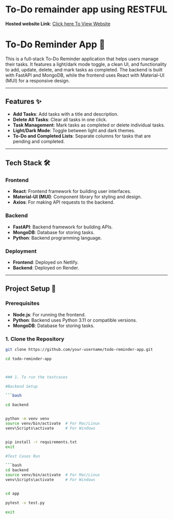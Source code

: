 # To-Do remainder app using RESTFUL

**Hosted website Link**: [Click here To View Website](https://675f8548df3c7d3e534ba841--cosmic-youtiao-fdf9e6.netlify.app/)

# To-Do Reminder App 📝

This is a full-stack To-Do Reminder application that helps users manage their tasks. It features a light/dark mode toggle, a clean UI, and functionality to add, update, delete, and mark tasks as completed. The backend is built with FastAPI and MongoDB, while the frontend uses React with Material-UI (MUI) for a responsive design.

---

## Features ✨

- **Add Tasks**: Add tasks with a title and description.
- **Delete All Tasks**: Clear all tasks in one click.
- **Task Management**: Mark tasks as completed or delete individual tasks.
- **Light/Dark Mode**: Toggle between light and dark themes.
- **To-Do and Completed Lists**: Separate columns for tasks that are pending and completed.

---

## Tech Stack 🛠️

### Frontend
- **React**: Frontend framework for building user interfaces.
- **Material-UI (MUI)**: Component library for styling and design.
- **Axios**: For making API requests to the backend.

### Backend
- **FastAPI**: Backend framework for building APIs.
- **MongoDB**: Database for storing tasks.
- **Python**: Backend programming language.

### Deployment
- **Frontend**: Deployed on Netlify.
- **Backend**: Deployed on Render.

---

## Project Setup 🚀

### Prerequisites
- **Node.js**: For running the frontend.
- **Python**: Backend uses Python 3.11 or compatible versions.
- **MongoDB**: Database for storing tasks.

### 1. Clone the Repository
```bash
git clone https://github.com/your-username/todo-reminder-app.git

cd todo-reminder-app



### 1. To run the testcases

#Backend Setup

```bash

cd backend


python -m venv venv
source venv/bin/activate  # For Mac/Linux
venv\Scripts\activate     # For Windows


pip install -r requirements.txt
exit

#Test Cases Run 

```bash
cd backend
source venv/bin/activate  # For Mac/Linux
venv\Scripts\activate     # For Windows


cd app

pytest -v test.py

exit

